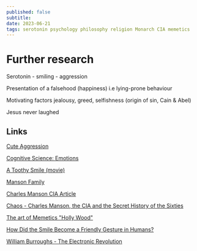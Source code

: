 ```yaml
---
published: false
subtitle: 
date: 2023-06-21
tags: serotonin psychology philosophy religion Monarch CIA memetics
---
```


# Further research
Serotonin - smiling - aggression

Presentation of a falsehood (happiness) i.e lying-prone behaviour

Motivating factors jealousy, greed, selfishness (origin of sin, Cain & Abel)

Jesus never laughed

## Links
[Cute Aggression](https://en.wikipedia.org/wiki/Cute_aggression)

[Cognitive Science: Emotions](https://en.wikibooks.org/wiki/Cognitive_Science:_An_Introduction/Emotion)

[A Toothy Smile (movie)](https://en.wikipedia.org/wiki/A_Toothy_Smile)

[Manson Family](https://en.wikipedia.org/wiki/Manson_Family)

[Charles Manson CIA Article](https://coffeeordie.com/charles-manson-cia)

[Chaos - Charles Manson, the CIA and the Secret History of the Sixties](https://gateway.ipfs.io/ipfs/bafykbzaceavfo7v7bnd6pn3v3aq6kvud3ah3qte22lmn2vkibkwdyuiu4k4pe?filename=Tom%20O%27Neill%20-%20Chaos_%20Charles%20Manson%2C%20the%20CIA%2C%20and%20the%20Secret%20History%20of%20the%20Sixties%20%282019%29.pdf)

[The art of Memetics "Holly Wood"](https://gateway.ipfs.io/ipfs/bafykbzacedje6fizp7sauzupwjjhby3coldbba5u45om5tu3ltdwspvk76ahc?filename=Edward%20Wilson%2C%20Wes%20Unruh%20-%20The%20Art%20of%20Memetics%20%20-lulu.com%20%282011%29.pdf) 

[How Did the Smile Become a Friendly Gesture in Humans?](https://www.scientificamerican.com/article/how-did-the-smile-become-a-friendly-gesture-in-humans/)

[William Burroughs - The Electronic Revolution](https://www.swissinstitute.net/2001-2006/Images/electronic_revolution.pdf)
